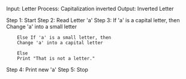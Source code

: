 Input: Letter
Process: Capitalization inverted
Output: Inverted Letter

Step 1: Start
Step 2: Read Letter 'a'
Step 3:
        If 'a' is a capital letter, then
        Change 'a' into a small letter
        
        Else If 'a' is a small letter, then
        Change 'a' into a capital letter
        
        Else
        Print "That is not a letter."
        
Step 4: Print new 'a'
Step 5: Stop
